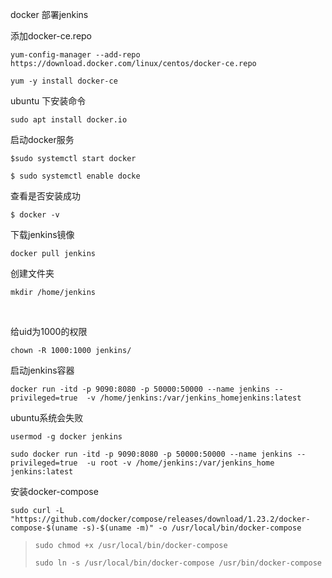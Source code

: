 docker 部署jenkins

添加docker-ce.repo

```shell
yum-config-manager --add-repo https://download.docker.com/linux/centos/docker-ce.repo

yum -y install docker-ce
```

ubuntu 下安装命令

```shell
sudo apt install docker.io
```

启动docker服务
```shell
$sudo systemctl start docker

$ sudo systemctl enable docke
```

查看是否安装成功

```shell
$ docker -v
```

下载jenkins镜像

```shell
docker pull jenkins
```

创建文件夹

```shell
mkdir /home/jenkins
```

​          

 给uid为1000的权限

```shell
chown -R 1000:1000 jenkins/  
```

 

启动jenkins容器

```shell
docker run -itd -p 9090:8080 -p 50000:50000 --name jenkins --privileged=true  -v /home/jenkins:/var/jenkins_homejenkins:latest
```



ubuntu系统会失败

```shell
usermod -g docker jenkins

sudo docker run -itd -p 9090:8080 -p 50000:50000 --name jenkins --privileged=true  -u root -v /home/jenkins:/var/jenkins_home jenkins:latest
```

安装docker-compose

```
sudo curl -L "https://github.com/docker/compose/releases/download/1.23.2/docker-compose-$(uname -s)-$(uname -m)" -o /usr/local/bin/docker-compose
```

> ```
> sudo chmod +x /usr/local/bin/docker-compose
> ```
>
> ```
> sudo ln -s /usr/local/bin/docker-compose /usr/bin/docker-compose
> ```

